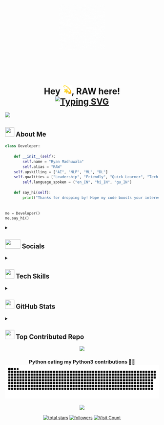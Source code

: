 <h1 align="center">
  <a href="#">
    <img width="30%" height="auto" src="https://github.com/RAWx18/RAWx18/blob/main/RAWx18.gif" height="175px"/>
  </a><br><br><br>
  <h1 align="center">Hey <img src="https://github.com/RAWx18/RAWx18/blob/main/star.gif" width="30px" height="30px" />, RAW here!<br>
<a href="https://git.io/typing-svg"><img src="https://readme-typing-svg.demolab.com?font=Teko&size=30&pause=1000&color=F7F7F7&center=true&vCenter=true&random=false&width=435&lines=Passionate+Artificial+Intelligence+Engineer;Student+of+IIIT+Gwalior+CSE+2023-27" alt="Typing SVG" /></a>
</h1>

![](https://raw.githubusercontent.com/RAWx18/github-stats/master/generated/overview.svg#gh-dark-mode-only)


<h2 ><img src="https://gist.githubusercontent.com/arunprakashpj/48aa20057048b46c6f9ba9d114a8b76f/raw/69a9d496f651091a509ea8d9913c4aef5c419afb/Hi.gif" width="30px" height="30px" /> About Me</h2>

```python
class Developer:

    def __init__(self):
        self.name = "Ryan Madhuwala"
        self.alias = "RAW"
	self.upskilling = ["AI", "NLP", "ML", "DL"]
	self.qualities = ["Leadership", "Friendly", "Quick Learner", "Tech Enthusiast"]
        self.language_spoken = ("en_IN", "hi_IN", "gu_IN")

    def say_hi(self):
        print("Thanks for dropping by! Hope my code boosts your interest levels! 👋")


me = Developer()
me.say_hi()
```


<details > 
  <summary><h2 ><img src="https://user-images.githubusercontent.com/74038190/214644145-264f4759-7633-441e-9d67-d8dda9d50d26.gif" width="50px" height="30px" />   Socials</h2></summary>
	
### Contact Me:
[![X](https://img.shields.io/badge/X-000000?style=for-the-badge&logo=x&logoColor=white)](https://x.com/RAWsi_18)
[![LinkedIn](https://img.shields.io/badge/LinkedIn-0077B5?style=for-the-badge&logo=linkedin&logoColor=white)](https://linkedin.com/in/ryanmadhuwala)
[![Instagram](https://img.shields.io/badge/Instagram-E4405F?style=for-the-badge&logo=instagram&logoColor=white)](https://instagram.com/raw_si18)
[![Discord](https://img.shields.io/badge/Discord-5865F2?style=for-the-badge&logo=discord&logoColor=white)](https://discordapp.com/users/raw_si)
[![Gmail](https://img.shields.io/badge/Gmail-D14836?style=for-the-badge&logo=gmail&logoColor=white)](mailto:intelligencecosmos@gmail.com)

### Coding Sites:
[![Kaggle](https://img.shields.io/badge/Kaggle-20BEFF?style=for-the-badge&logo=Kaggle&logoColor=white)](https://www.kaggle.com/rawsi18)
[![CodeForces](https://img.shields.io/badge/Codeforces-445f9d?style=for-the-badge&logo=Codeforces&logoColor=white)](https://codeforces.com/profile/RAWx18)
[![Leetcode](https://img.shields.io/badge/-LeetCode-FFA116?style=for-the-badge&logo=LeetCode&logoColor=black)](https://leetcode.com/RAW_si18)
[![Codechef](https://img.shields.io/badge/Codechef-%23B92B27.svg?&style=for-the-badge&logo=Codechef&logoColor=white)](https://www.codechef.com/users/raw_si18)

</details>

<details > 
<summary><h2 ><img src="https://user-images.githubusercontent.com/74038190/212284087-bbe7e430-757e-4901-90bf-4cd2ce3e1852.gif" width="30px" height="30px" />   Tech Skills</h2></summary>
 
### **Proficient** :
![Python](https://img.shields.io/badge/python-3670A0?style=for-the-badge&logo=python&logoColor=ffdd54)
![Windows Terminal](https://img.shields.io/badge/Windows%20Terminal-%234D4D4D.svg?style=for-the-badge&logo=windows-terminal&logoColor=white)
![PowerShell](https://img.shields.io/badge/PowerShell-%235391FE.svg?style=for-the-badge&logo=powershell&logoColor=white)
![Anaconda](https://img.shields.io/badge/Anaconda-%2344A833.svg?style=for-the-badge&logo=anaconda&logoColor=white)
![Canva](https://img.shields.io/badge/Canva-%2300C4CC.svg?style=for-the-badge&logo=Canva&logoColor=white)
![Pandas](https://img.shields.io/badge/pandas-%23150458.svg?style=for-the-badge&logo=pandas&logoColor=white)
![scikit-learn](https://img.shields.io/badge/scikit--learn-%23F7931E.svg?style=for-the-badge&logo=scikit-learn&logoColor=white)
![NumPy](https://img.shields.io/badge/numpy-%23013243.svg?style=for-the-badge&logo=numpy&logoColor=white)
![TensorFlow](https://img.shields.io/badge/TensorFlow-FF6F00?style=for-the-badge&logo=tensorflow&logoColor=white)
![Keras](https://img.shields.io/badge/Keras-FF0000?style=for-the-badge&logo=keras&logoColor=white)
![ChatGPT](https://img.shields.io/badge/ChatGPT-74aa9c?style=for-the-badge&logo=openai&logoColor=white)
![gemini](https://img.shields.io/badge/Gemini-8E75B2?style=for-the-badge&logo=googlebard&logoColor=fff)
![Jupyter](https://img.shields.io/badge/Jupyter-F37626.svg?&style=for-the-badge&logo=Jupyter&logoColor=white)
![Markdown](https://img.shields.io/badge/Markdown-000000?style=for-the-badge&logo=markdown&logoColor=white)
![PyPi](https://img.shields.io/badge/pypi-3775A9?style=for-the-badge&logo=pypi&logoColor=white)

### **Familiar** :
![C++](https://img.shields.io/badge/c++-%2300599C.svg?style=for-the-badge&logo=c%2B%2B&logoColor=white)
![C](https://img.shields.io/badge/c-%2300599C.svg?style=for-the-badge&logo=c&logoColor=white)
![MySQL](https://img.shields.io/badge/mysql-%2300000f.svg?style=for-the-badge&logo=mysql&logoColor=white)
![Matplotlib](https://img.shields.io/badge/Matplotlib-%23ffffff.svg?style=for-the-badge&logo=Matplotlib&logoColor=black)
![Arduino](https://img.shields.io/badge/-Arduino-00979D?style=for-the-badge&logo=Arduino&logoColor=white)
![Raspberry Pi](https://img.shields.io/badge/-RaspberryPi-C51A4A?style=for-the-badge&logo=Raspberry-Pi)
![JavaScript](https://img.shields.io/badge/JavaScript-323330?style=for-the-badge&logo=javascript&logoColor=F7DF1E)
![Android_Studio](https://img.shields.io/badge/Android_Studio-3DDC84?style=for-the-badge&logo=android-studio&logoColor=white)
![OpenCV](https://img.shields.io/badge/OpenCV-27338e?style=for-the-badge&logo=OpenCV&logoColor=white)
![HTML](https://img.shields.io/badge/HTML5-E34F26?style=for-the-badge&logo=html5&logoColor=white)
![css](https://img.shields.io/badge/CSS3-1572B6?style=for-the-badge&logo=css3&logoColor=white)

### **Learning** :
![Java](https://img.shields.io/badge/java-%23ED8B00.svg?style=for-the-badge&logo=openjdk&logoColor=white)

</details>

<details > 
<summary><h2 ><img src="https://user-images.githubusercontent.com/74038190/235223599-0eadbd7c-c916-4f24-af9d-9242730e6172.gif" width="30px" height="30px" />  GitHub Stats</h2></summary>

 
<div align="center">
	
  ![Ryan's github activity graph](https://github-readme-activity-graph.vercel.app/graph?username=RAWx18&theme=github-compact)
  ![](https://github-readme-streak-stats.herokuapp.com/?user=RAWx18&theme=chartreuse-dark&hide_border=false)<br/>
  ![](https://github-readme-stats.vercel.app/api/top-langs/?username=RAWx18&theme=chartreuse-dark&hide_border=false&include_all_commits=true&count_private=false&layout=compact)<br/>

</div>

</details>

<details > 
<summary><h2 ><img src="https://user-images.githubusercontent.com/74038190/216656949-4d98aa51-a60a-4dd1-b531-1b5745e18002.gif" width="30px" height="30px" />  Top Contributed Repo</h2></summary>

![](https://github-contributor-stats.vercel.app/api?username=RAWx18&limit=10&theme=radical&combine_all_yearly_contributions=true)

<h1 align="center">
  <a href="https://github.com/RAWx18?tab=repositories"><img alt="All Repositories" title="All Repositories" src="https://custom-icon-badges.demolab.com/badge/-Click%20Here%20For%20All%20My%20Repos-1F222E?style=for-the-badge&logoColor=white&logo=repo"/></a>
</h1>
</details>

<div align="center">
  <img src="https://user-images.githubusercontent.com/74038190/212284100-561aa473-3905-4a80-b561-0d28506553ee.gif"  />
</div>

<h3 align="center"> Python eating my Python3 contributions 🐍🐍
<img alt="GitHub Snake" src="https://raw.githubusercontent.com/RAWx18/RAWx18/output/github-contribution-grid-snake-dark.svg" />
</h3>

<div align="center">
  <img src="https://user-images.githubusercontent.com/74038190/212284100-561aa473-3905-4a80-b561-0d28506553ee.gif"  />
</div>

<!-- Social badges -->
<p align="center">
  <a href="https://github.com/RAWx18?tab=repositories&sort=stargazers">
    <img alt="total stars" title="Total stars on GitHub" src="https://custom-icon-badges.demolab.com/github/stars/RAWx18?color=55960c&style=for-the-badge&labelColor=488207&logo=star"/></a>
  <a href="https://github.com/RAWx18?tab=followers">
    <img alt="followers" title="Follow me on Github" src="https://custom-icon-badges.demolab.com/github/followers/RAWx18?color=236ad3&labelColor=1155ba&style=for-the-badge&logo=person-add&label=Follow&logoColor=white"/></a>
  <a href="https://visitcount.itsvg.in">
    <img src="https://visitcount.itsvg.in/api?id=RAWx18&icon=2&color=8" alt="Visit Count" /></a>
</p>
